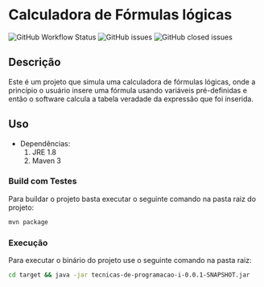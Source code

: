 # Calculadora de Fórmulas lógicas

![GitHub Workflow Status](https://img.shields.io/github/workflow/status/ubiratann/tecnicas-de-programacao-i/Java%20CI%20with%20Maven)
![GitHub issues](https://img.shields.io/github/issues-raw/ubiratann/tecnicas-de-programacao-i)
![GitHub closed issues](https://img.shields.io/github/issues-closed-raw/ubiratann/tecnicas-de-programacao-i?color=purple)


## Descrição

Este é um projeto que simula uma calculadora de fórmulas lógicas, onde a princípio o usuário insere uma fórmula usando variáveis pré-definidas e então o software calcula a tabela veradade da expressão que foi inserida.

## Uso

- Dependências:
	1. JRE 1.8
	1. Maven 3

### Build com Testes
	
Para buildar o projeto basta executar o seguinte comando na pasta raiz do projeto:

```bash
mvn package
```

### Execução

Para executar o binário do projeto use o seguinte comando na pasta raiz:

```bash
cd target && java -jar tecnicas-de-programacao-i-0.0.1-SNAPSHOT.jar
```

